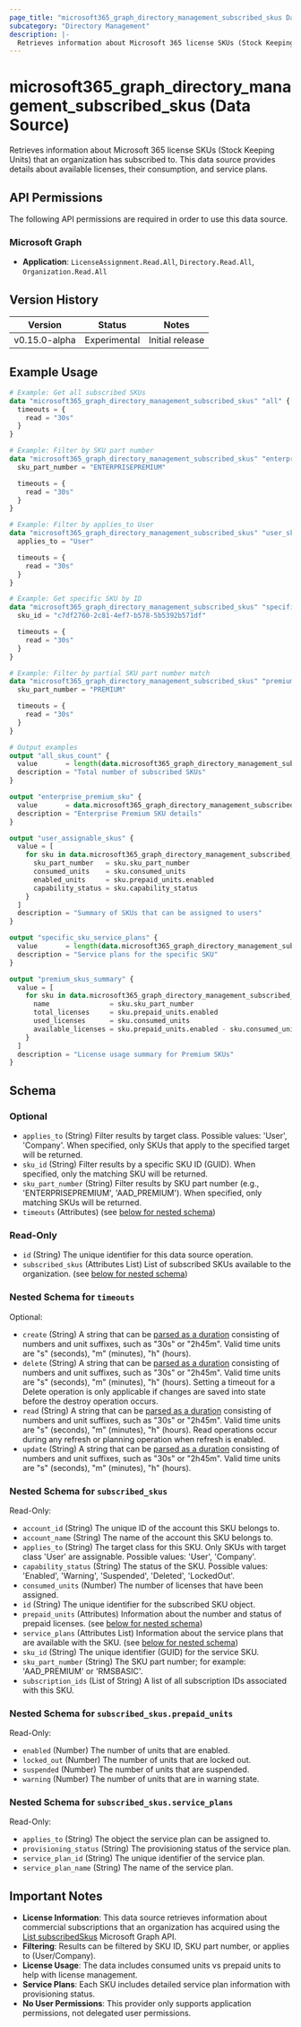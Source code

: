 ```yaml
---
page_title: "microsoft365_graph_directory_management_subscribed_skus Data Source - terraform-provider-microsoft365"
subcategory: "Directory Management"
description: |-
  Retrieves information about Microsoft 365 license SKUs (Stock Keeping Units) that an organization has subscribed to. This data source provides details about available licenses, their consumption, and service plans.
---
```


# microsoft365_graph_directory_management_subscribed_skus (Data Source)

Retrieves information about Microsoft 365 license SKUs (Stock Keeping Units) that an organization has subscribed to. This data source provides details about available licenses, their consumption, and service plans.

## API Permissions

The following API permissions are required in order to use this data source.

### Microsoft Graph

- **Application**: `LicenseAssignment.Read.All`, `Directory.Read.All`, `Organization.Read.All`

## Version History

| Version | Status | Notes |
|---------|--------|-------|
| v0.15.0-alpha | Experimental | Initial release |

## Example Usage

```terraform
# Example: Get all subscribed SKUs
data "microsoft365_graph_directory_management_subscribed_skus" "all" {
  timeouts = {
    read = "30s"
  }
}

# Example: Filter by SKU part number
data "microsoft365_graph_directory_management_subscribed_skus" "enterprise_premium" {
  sku_part_number = "ENTERPRISEPREMIUM"

  timeouts = {
    read = "30s"
  }
}

# Example: Filter by applies_to User
data "microsoft365_graph_directory_management_subscribed_skus" "user_skus" {
  applies_to = "User"

  timeouts = {
    read = "30s"
  }
}

# Example: Get specific SKU by ID
data "microsoft365_graph_directory_management_subscribed_skus" "specific_sku" {
  sku_id = "c7df2760-2c81-4ef7-b578-5b5392b571df"

  timeouts = {
    read = "30s"
  }
}

# Example: Filter by partial SKU part number match
data "microsoft365_graph_directory_management_subscribed_skus" "premium_skus" {
  sku_part_number = "PREMIUM"

  timeouts = {
    read = "30s"
  }
}

# Output examples
output "all_skus_count" {
  value       = length(data.microsoft365_graph_directory_management_subscribed_skus.all.subscribed_skus)
  description = "Total number of subscribed SKUs"
}

output "enterprise_premium_sku" {
  value       = data.microsoft365_graph_directory_management_subscribed_skus.enterprise_premium.subscribed_skus
  description = "Enterprise Premium SKU details"
}

output "user_assignable_skus" {
  value = [
    for sku in data.microsoft365_graph_directory_management_subscribed_skus.user_skus.subscribed_skus : {
      sku_part_number   = sku.sku_part_number
      consumed_units    = sku.consumed_units
      enabled_units     = sku.prepaid_units.enabled
      capability_status = sku.capability_status
    }
  ]
  description = "Summary of SKUs that can be assigned to users"
}

output "specific_sku_service_plans" {
  value       = length(data.microsoft365_graph_directory_management_subscribed_skus.specific_sku.subscribed_skus) > 0 ? data.microsoft365_graph_directory_management_subscribed_skus.specific_sku.subscribed_skus[0].service_plans : []
  description = "Service plans for the specific SKU"
}

output "premium_skus_summary" {
  value = [
    for sku in data.microsoft365_graph_directory_management_subscribed_skus.premium_skus.subscribed_skus : {
      name               = sku.sku_part_number
      total_licenses     = sku.prepaid_units.enabled
      used_licenses      = sku.consumed_units
      available_licenses = sku.prepaid_units.enabled - sku.consumed_units
    }
  ]
  description = "License usage summary for Premium SKUs"
}
```

<!-- schema generated by tfplugindocs -->
## Schema

### Optional

- `applies_to` (String) Filter results by target class. Possible values: 'User', 'Company'. When specified, only SKUs that apply to the specified target will be returned.
- `sku_id` (String) Filter results by a specific SKU ID (GUID). When specified, only the matching SKU will be returned.
- `sku_part_number` (String) Filter results by SKU part number (e.g., 'ENTERPRISEPREMIUM', 'AAD_PREMIUM'). When specified, only matching SKUs will be returned.
- `timeouts` (Attributes) (see [below for nested schema](#nestedatt--timeouts))

### Read-Only

- `id` (String) The unique identifier for this data source operation.
- `subscribed_skus` (Attributes List) List of subscribed SKUs available to the organization. (see [below for nested schema](#nestedatt--subscribed_skus))

<a id="nestedatt--timeouts"></a>
### Nested Schema for `timeouts`

Optional:

- `create` (String) A string that can be [parsed as a duration](https://pkg.go.dev/time#ParseDuration) consisting of numbers and unit suffixes, such as "30s" or "2h45m". Valid time units are "s" (seconds), "m" (minutes), "h" (hours).
- `delete` (String) A string that can be [parsed as a duration](https://pkg.go.dev/time#ParseDuration) consisting of numbers and unit suffixes, such as "30s" or "2h45m". Valid time units are "s" (seconds), "m" (minutes), "h" (hours). Setting a timeout for a Delete operation is only applicable if changes are saved into state before the destroy operation occurs.
- `read` (String) A string that can be [parsed as a duration](https://pkg.go.dev/time#ParseDuration) consisting of numbers and unit suffixes, such as "30s" or "2h45m". Valid time units are "s" (seconds), "m" (minutes), "h" (hours). Read operations occur during any refresh or planning operation when refresh is enabled.
- `update` (String) A string that can be [parsed as a duration](https://pkg.go.dev/time#ParseDuration) consisting of numbers and unit suffixes, such as "30s" or "2h45m". Valid time units are "s" (seconds), "m" (minutes), "h" (hours).


<a id="nestedatt--subscribed_skus"></a>
### Nested Schema for `subscribed_skus`

Read-Only:

- `account_id` (String) The unique ID of the account this SKU belongs to.
- `account_name` (String) The name of the account this SKU belongs to.
- `applies_to` (String) The target class for this SKU. Only SKUs with target class 'User' are assignable. Possible values: 'User', 'Company'.
- `capability_status` (String) The status of the SKU. Possible values: 'Enabled', 'Warning', 'Suspended', 'Deleted', 'LockedOut'.
- `consumed_units` (Number) The number of licenses that have been assigned.
- `id` (String) The unique identifier for the subscribed SKU object.
- `prepaid_units` (Attributes) Information about the number and status of prepaid licenses. (see [below for nested schema](#nestedatt--subscribed_skus--prepaid_units))
- `service_plans` (Attributes List) Information about the service plans that are available with the SKU. (see [below for nested schema](#nestedatt--subscribed_skus--service_plans))
- `sku_id` (String) The unique identifier (GUID) for the service SKU.
- `sku_part_number` (String) The SKU part number; for example: 'AAD_PREMIUM' or 'RMSBASIC'.
- `subscription_ids` (List of String) A list of all subscription IDs associated with this SKU.

<a id="nestedatt--subscribed_skus--prepaid_units"></a>
### Nested Schema for `subscribed_skus.prepaid_units`

Read-Only:

- `enabled` (Number) The number of units that are enabled.
- `locked_out` (Number) The number of units that are locked out.
- `suspended` (Number) The number of units that are suspended.
- `warning` (Number) The number of units that are in warning state.


<a id="nestedatt--subscribed_skus--service_plans"></a>
### Nested Schema for `subscribed_skus.service_plans`

Read-Only:

- `applies_to` (String) The object the service plan can be assigned to.
- `provisioning_status` (String) The provisioning status of the service plan.
- `service_plan_id` (String) The unique identifier of the service plan.
- `service_plan_name` (String) The name of the service plan.

## Important Notes

- **License Information**: This data source retrieves information about commercial subscriptions that an organization has acquired using the [List subscribedSkus](https://learn.microsoft.com/en-us/graph/api/subscribedsku-list?view=graph-rest-1.0&tabs=http) Microsoft Graph API.
- **Filtering**: Results can be filtered by SKU ID, SKU part number, or applies to (User/Company).
- **License Usage**: The data includes consumed units vs prepaid units to help with license management.
- **Service Plans**: Each SKU includes detailed service plan information with provisioning status.
- **No User Permissions**: This provider only supports application permissions, not delegated user permissions.
